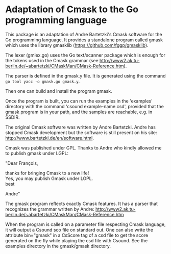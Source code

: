 Adaptation of Cmask to the Go programming language
========

This package is an adaptation of Andre Bartetzki's Cmask software for the Go
programming language. It provides a standalone program called gmask which uses the library gmasklib (https://github.com/fggp/gmasklib).

The lexer (gmlex.go) uses the Go text/scanner package which is enough for the
tokens used in the Cmask grammar
(see http://www2.ak.tu-berlin.de/~abartetzki/CMaskMan/CMask-Reference.htm).

The parser is defined in the gmask.y file. It is generated using the command
`go tool yacc -o gmask.go gmask.y`.

Then one can build and install the program gmask.

Once the program is built, you can run the examples in the 'examples' directory with the command 'csound example-name.csd', provided that the gmask program is in your path, and the samples are reachable, e.g. in SSDIR.

The original Cmask software was written by Andre Bartetzki. Andre has stopped Cmask development but the software is still present on his site: http://www.bartetzki.de/en/software.html.

Cmask was published under GPL. Thanks to Andre who kindly allowed me to publish gmask under LGPL:  

"Dear François,

thanks for bringing Cmask to a new life!  
Yes, you may publish Gmask under LGPL.  
best

Andre"

The gmask program reflects exactly Cmask features. It has a parser that recognizes the grammar written by Andre: http://www2.ak.tu-berlin.de/~abartetzki/CMaskMan/CMask-Reference.htm

When the program is called on a parameter file respecting Cmask language, it will output a
Csound sco file on standard out. One can also write the attribute bin="gmask" in a CsScore tag of a csd file to get the score generated on the fly while playing the csd file with Csound. See the examples directory in the gmask/gmask directory.

